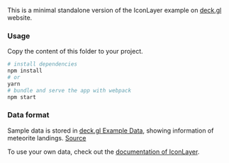 This is a minimal standalone version of the IconLayer example
on [deck.gl](http://deck.gl) website.

### Usage

Copy the content of this folder to your project. 

```bash
# install dependencies
npm install
# or
yarn
# bundle and serve the app with webpack
npm start
```


### Data format

Sample data is stored in [deck.gl Example Data](https://github.com/visgl/deck.gl-data/tree/master/examples/icon), showing information of meteorite landings. [Source](https://data.nasa.gov/Space-Science/Meteorite-Landings/gh4g-9sfh) 

To use your own data, check out
the [documentation of IconLayer](../../../docs/api-reference/layers/icon-layer.md).
